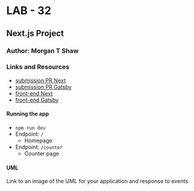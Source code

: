 # LAB - 32

## Next.js Project

### Author: Morgan T Shaw

### Links and Resources
* [submission PR Next](https://github.com/morgan-401-advanced-javascript/lab32/pull/1)
* [submission PR Gatsby](https://github.com/morgan-401-advanced-javascript/lab32Gatsby/pull/1)
* [front-end Next](https://mtsnextapp.herokuapp.com/)
* [front-end Gatsby](https://frosty-beaver-9a9fb8.netlify.com/)

#### Running the app
* `npm run dev`
* Endpoint: `/`
  * Homepage
* Endpoint: `/counter`
  * Counter page


#### UML
Link to an image of the UML for your application and response to events